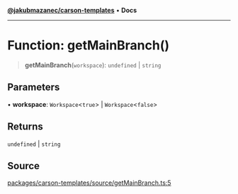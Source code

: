 [**@jakubmazanec/carson-templates**](../README.md) • **Docs**

---

# Function: getMainBranch()

> **getMainBranch**(`workspace`): `undefined` \| `string`

## Parameters

• **workspace**: `Workspace`\<`true`\> \| `Workspace`\<`false`\>

## Returns

`undefined` \| `string`

## Source

[packages/carson-templates/source/getMainBranch.ts:5](https://github.com/jakubmazanec/tools/blob/bb20df5276ddb119762948adc2cda520aef09f0f/packages/carson-templates/source/getMainBranch.ts#L5)

